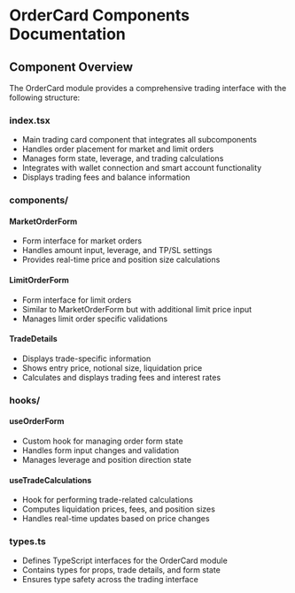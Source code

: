# OrderCard Components Documentation

## Component Overview

The OrderCard module provides a comprehensive trading interface with the following structure:

### index.tsx
- Main trading card component that integrates all subcomponents
- Handles order placement for market and limit orders
- Manages form state, leverage, and trading calculations
- Integrates with wallet connection and smart account functionality
- Displays trading fees and balance information

### components/
#### MarketOrderForm
- Form interface for market orders
- Handles amount input, leverage, and TP/SL settings
- Provides real-time price and position size calculations

#### LimitOrderForm
- Form interface for limit orders
- Similar to MarketOrderForm but with additional limit price input
- Manages limit order specific validations

#### TradeDetails
- Displays trade-specific information
- Shows entry price, notional size, liquidation price
- Calculates and displays trading fees and interest rates

### hooks/
#### useOrderForm
- Custom hook for managing order form state
- Handles form input changes and validation
- Manages leverage and position direction state

#### useTradeCalculations
- Hook for performing trade-related calculations
- Computes liquidation prices, fees, and position sizes
- Handles real-time updates based on price changes

### types.ts
- Defines TypeScript interfaces for the OrderCard module
- Contains types for props, trade details, and form state
- Ensures type safety across the trading interface
